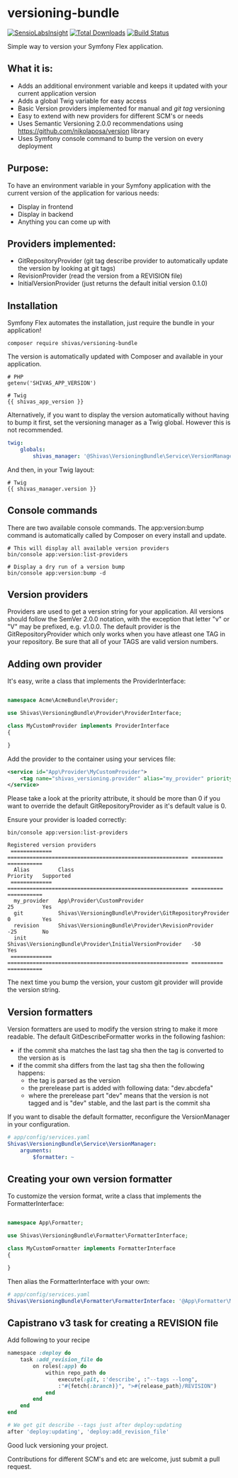 versioning-bundle
=================

[![SensioLabsInsight](https://insight.sensiolabs.com/projects/d6d73376-b826-46d0-85f5-fd9f77c45c06/mini.png)](https://insight.sensiolabs.com/projects/d6d73376-b826-46d0-85f5-fd9f77c45c06)
[![Total Downloads](https://img.shields.io/packagist/dt/shivas/versioning-bundle.svg?style=flat)](https://packagist.org/packages/shivas/versioning-bundle)
[![Build Status](https://travis-ci.org/shivas/versioning-bundle.svg?branch=2.0.0-alpha)](https://travis-ci.org/shivas/versioning-bundle)

Simple way to version your Symfony Flex application.

What it is:
-

- Adds an additional environment variable and keeps it updated with your current application version
- Adds a global Twig variable for easy access
- Basic Version providers implemented for manual and *git tag* versioning
- Easy to extend with new providers for different SCM's or needs
- Uses Semantic Versioning 2.0.0 recommendations using https://github.com/nikolaposa/version library
- Uses Symfony console command to bump the version on every deployment

Purpose:
-

To have an environment variable in your Symfony application with the current version of the application for various needs:
- Display in frontend
- Display in backend
- Anything you can come up with

Providers implemented:
-

- GitRepositoryProvider (git tag describe provider to automatically update the version by looking at git tags)
- RevisionProvider (read the version from a REVISION file)
- InitialVersionProvider (just returns the default initial version 0.1.0)

Installation
-

Symfony Flex automates the installation, just require the bundle in your application!
```
composer require shivas/versioning-bundle
```

The version is automatically updated with Composer and available in your application.
```
# PHP
getenv('SHIVAS_APP_VERSION')

# Twig
{{ shivas_app_version }}
```

Alternatively, if you want to display the version automatically without having to bump it first, set the versioning manager as a Twig global.
However this is not recommended.
```yaml
twig:
    globals:
        shivas_manager: '@Shivas\VersioningBundle\Service\VersionManager'
```

And then, in your Twig layout:
```
# Twig
{{ shivas_manager.version }}
```

Console commands
-

There are two available console commands. The app:version:bump command is automatically called by Composer on every install and update.
```
# This will display all available version providers
bin/console app:version:list-providers

# Display a dry run of a version bump
bin/console app:version:bump -d
```

Version providers
-

Providers are used to get a version string for your application. All versions should follow the SemVer 2.0.0 notation, with the exception that letter "v" or "V" may be prefixed, e.g. v1.0.0.
The default provider is the GitRepositoryProvider which only works when you have atleast one TAG in your repository. Be sure that all of your TAGS are valid version numbers.

Adding own provider
-

It's easy, write a class that implements the ProviderInterface:
```php

namespace Acme\AcmeBundle\Provider;

use Shivas\VersioningBundle\Provider\ProviderInterface;

class MyCustomProvider implements ProviderInterface
{

}
```

Add the provider to the container using your services file:
```xml
<service id="App\Provider\MyCustomProvider">
    <tag name="shivas_versioning.provider" alias="my_provider" priority="25" />
</service>
```

Please take a look at the priority attribute, it should be more than 0 if you want to override the default GitRepositoryProvider as it's default value is 0.

Ensure your provider is loaded correctly:
```
bin/console app:version:list-providers

Registered version providers
 ============= ========================================================= ========== ===========
  Alias         Class                                                     Priority   Supported
 ============= ========================================================= ========== ===========
  my_provider   App\Provider\CustomProvider                               25         Yes
  git           Shivas\VersioningBundle\Provider\GitRepositoryProvider    0          Yes
  revision      Shivas\VersioningBundle\Provider\RevisionProvider         -25        No
  init          Shivas\VersioningBundle\Provider\InitialVersionProvider   -50        Yes
 ============= ========================================================= ========== ===========
```

The next time you bump the version, your custom git provider will provide the version string.

Version formatters
-

Version formatters are used to modify the version string to make it more readable. The default GitDescribeFormatter works in the following fashion:

- if the commit sha matches the last tag sha then the tag is converted to the version as is
- if the commit sha differs from the last tag sha then the following happens:
  - the tag is parsed as the version
  - the prerelease part is added with following data: "dev.abcdefa"
  - where the prerelease part "dev" means that the version is not tagged and is "dev" stable, and the last part is the commit sha

If you want to disable the default formatter, reconfigure the VersionManager in your configuration.
```yaml
# app/config/services.yaml
Shivas\VersioningBundle\Service\VersionManager:
    arguments:
        $formatter: ~
```

Creating your own version formatter
-

To customize the version format, write a class that implements the FormatterInterface:
```php

namespace App\Formatter;

use Shivas\VersioningBundle\Formatter\FormatterInterface;

class MyCustomFormatter implements FormatterInterface
{

}
```

Then alias the FormatterInterface with your own:
```yaml
# app/config/services.yaml
Shivas\VersioningBundle\Formatter\FormatterInterface: '@App\Formatter\MyCustomFormatter'
```

Capistrano v3 task for creating a REVISION file
-

Add following to your recipe
``` ruby
namespace :deploy do
    task :add_revision_file do
        on roles(:app) do
            within repo_path do
                execute(:git, :'describe', :"--tags --long",
                :"#{fetch(:branch)}", ">#{release_path}/REVISION")
            end
        end
    end
end

# We get git describe --tags just after deploy:updating
after 'deploy:updating', 'deploy:add_revision_file'
```

Good luck versioning your project.

Contributions for different SCM's and etc are welcome, just submit a pull request.
